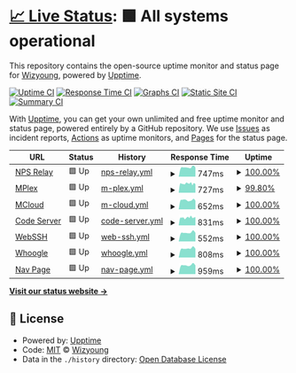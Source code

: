 # [📈 Live Status](https://wizyoung.github.io/upbot): <!--live status--> **🟩 All systems operational**

This repository contains the open-source uptime monitor and status page for [Wizyoung](https://wizyoung.github.io), powered by [Upptime](https://github.com/upptime/upptime).

[![Uptime CI](https://github.com/wizyoung/upbot/workflows/Uptime%20CI/badge.svg)](https://github.com/wizyoung/upbot/actions?query=workflow%3A%22Uptime+CI%22)
[![Response Time CI](https://github.com/wizyoung/upbot/workflows/Response%20Time%20CI/badge.svg)](https://github.com/wizyoung/upbot/actions?query=workflow%3A%22Response+Time+CI%22)
[![Graphs CI](https://github.com/wizyoung/upbot/workflows/Graphs%20CI/badge.svg)](https://github.com/wizyoung/upbot/actions?query=workflow%3A%22Graphs+CI%22)
[![Static Site CI](https://github.com/wizyoung/upbot/workflows/Static%20Site%20CI/badge.svg)](https://github.com/wizyoung/upbot/actions?query=workflow%3A%22Static+Site+CI%22)
[![Summary CI](https://github.com/wizyoung/upbot/workflows/Summary%20CI/badge.svg)](https://github.com/wizyoung/upbot/actions?query=workflow%3A%22Summary+CI%22)

With [Upptime](https://upptime.js.org), you can get your own unlimited and free uptime monitor and status page, powered entirely by a GitHub repository. We use [Issues](https://github.com/wizyoung/upbot/issues) as incident reports, [Actions](https://github.com/wizyoung/upbot/actions) as uptime monitors, and [Pages](https://wizyoung.github.io/upbot) for the status page.

<!--start: status pages-->
<!-- This summary is generated by Upptime (https://github.com/upptime/upptime) -->
<!-- Do not edit this manually, your changes will be overwritten -->
<!-- prettier-ignore -->
| URL | Status | History | Response Time | Uptime |
| --- | ------ | ------- | ------------- | ------ |
| <img alt="" src="https://favicons.githubusercontent.com/relay.dogcraft.xyz" height="13"> [NPS Relay](https://relay.dogcraft.xyz) | 🟩 Up | [nps-relay.yml](https://github.com/wizyoung/upbot/commits/HEAD/history/nps-relay.yml) | <details><summary><img alt="Response time graph" src="./graphs/nps-relay/response-time-week.png" height="20"> 747ms</summary><br><a href="https://wizyoung.github.io/upbot/history/nps-relay"><img alt="Response time 779" src="https://img.shields.io/endpoint?url=https%3A%2F%2Fraw.githubusercontent.com%2Fwizyoung%2Fupbot%2FHEAD%2Fapi%2Fnps-relay%2Fresponse-time.json"></a><br><a href="https://wizyoung.github.io/upbot/history/nps-relay"><img alt="24-hour response time 737" src="https://img.shields.io/endpoint?url=https%3A%2F%2Fraw.githubusercontent.com%2Fwizyoung%2Fupbot%2FHEAD%2Fapi%2Fnps-relay%2Fresponse-time-day.json"></a><br><a href="https://wizyoung.github.io/upbot/history/nps-relay"><img alt="7-day response time 747" src="https://img.shields.io/endpoint?url=https%3A%2F%2Fraw.githubusercontent.com%2Fwizyoung%2Fupbot%2FHEAD%2Fapi%2Fnps-relay%2Fresponse-time-week.json"></a><br><a href="https://wizyoung.github.io/upbot/history/nps-relay"><img alt="30-day response time 721" src="https://img.shields.io/endpoint?url=https%3A%2F%2Fraw.githubusercontent.com%2Fwizyoung%2Fupbot%2FHEAD%2Fapi%2Fnps-relay%2Fresponse-time-month.json"></a><br><a href="https://wizyoung.github.io/upbot/history/nps-relay"><img alt="1-year response time 779" src="https://img.shields.io/endpoint?url=https%3A%2F%2Fraw.githubusercontent.com%2Fwizyoung%2Fupbot%2FHEAD%2Fapi%2Fnps-relay%2Fresponse-time-year.json"></a></details> | <details><summary><a href="https://wizyoung.github.io/upbot/history/nps-relay">100.00%</a></summary><a href="https://wizyoung.github.io/upbot/history/nps-relay"><img alt="All-time uptime 99.99%" src="https://img.shields.io/endpoint?url=https%3A%2F%2Fraw.githubusercontent.com%2Fwizyoung%2Fupbot%2FHEAD%2Fapi%2Fnps-relay%2Fuptime.json"></a><br><a href="https://wizyoung.github.io/upbot/history/nps-relay"><img alt="24-hour uptime 100.00%" src="https://img.shields.io/endpoint?url=https%3A%2F%2Fraw.githubusercontent.com%2Fwizyoung%2Fupbot%2FHEAD%2Fapi%2Fnps-relay%2Fuptime-day.json"></a><br><a href="https://wizyoung.github.io/upbot/history/nps-relay"><img alt="7-day uptime 100.00%" src="https://img.shields.io/endpoint?url=https%3A%2F%2Fraw.githubusercontent.com%2Fwizyoung%2Fupbot%2FHEAD%2Fapi%2Fnps-relay%2Fuptime-week.json"></a><br><a href="https://wizyoung.github.io/upbot/history/nps-relay"><img alt="30-day uptime 100.00%" src="https://img.shields.io/endpoint?url=https%3A%2F%2Fraw.githubusercontent.com%2Fwizyoung%2Fupbot%2FHEAD%2Fapi%2Fnps-relay%2Fuptime-month.json"></a><br><a href="https://wizyoung.github.io/upbot/history/nps-relay"><img alt="1-year uptime 99.99%" src="https://img.shields.io/endpoint?url=https%3A%2F%2Fraw.githubusercontent.com%2Fwizyoung%2Fupbot%2FHEAD%2Fapi%2Fnps-relay%2Fuptime-year.json"></a></details>
| <img alt="" src="https://favicons.githubusercontent.com/mplex.dogcraft.xyz" height="13"> [MPlex](https://mplex.dogcraft.xyz/web/index.html#!/) | 🟩 Up | [m-plex.yml](https://github.com/wizyoung/upbot/commits/HEAD/history/m-plex.yml) | <details><summary><img alt="Response time graph" src="./graphs/m-plex/response-time-week.png" height="20"> 727ms</summary><br><a href="https://wizyoung.github.io/upbot/history/m-plex"><img alt="Response time 755" src="https://img.shields.io/endpoint?url=https%3A%2F%2Fraw.githubusercontent.com%2Fwizyoung%2Fupbot%2FHEAD%2Fapi%2Fm-plex%2Fresponse-time.json"></a><br><a href="https://wizyoung.github.io/upbot/history/m-plex"><img alt="24-hour response time 681" src="https://img.shields.io/endpoint?url=https%3A%2F%2Fraw.githubusercontent.com%2Fwizyoung%2Fupbot%2FHEAD%2Fapi%2Fm-plex%2Fresponse-time-day.json"></a><br><a href="https://wizyoung.github.io/upbot/history/m-plex"><img alt="7-day response time 727" src="https://img.shields.io/endpoint?url=https%3A%2F%2Fraw.githubusercontent.com%2Fwizyoung%2Fupbot%2FHEAD%2Fapi%2Fm-plex%2Fresponse-time-week.json"></a><br><a href="https://wizyoung.github.io/upbot/history/m-plex"><img alt="30-day response time 729" src="https://img.shields.io/endpoint?url=https%3A%2F%2Fraw.githubusercontent.com%2Fwizyoung%2Fupbot%2FHEAD%2Fapi%2Fm-plex%2Fresponse-time-month.json"></a><br><a href="https://wizyoung.github.io/upbot/history/m-plex"><img alt="1-year response time 755" src="https://img.shields.io/endpoint?url=https%3A%2F%2Fraw.githubusercontent.com%2Fwizyoung%2Fupbot%2FHEAD%2Fapi%2Fm-plex%2Fresponse-time-year.json"></a></details> | <details><summary><a href="https://wizyoung.github.io/upbot/history/m-plex">99.80%</a></summary><a href="https://wizyoung.github.io/upbot/history/m-plex"><img alt="All-time uptime 99.83%" src="https://img.shields.io/endpoint?url=https%3A%2F%2Fraw.githubusercontent.com%2Fwizyoung%2Fupbot%2FHEAD%2Fapi%2Fm-plex%2Fuptime.json"></a><br><a href="https://wizyoung.github.io/upbot/history/m-plex"><img alt="24-hour uptime 100.00%" src="https://img.shields.io/endpoint?url=https%3A%2F%2Fraw.githubusercontent.com%2Fwizyoung%2Fupbot%2FHEAD%2Fapi%2Fm-plex%2Fuptime-day.json"></a><br><a href="https://wizyoung.github.io/upbot/history/m-plex"><img alt="7-day uptime 99.80%" src="https://img.shields.io/endpoint?url=https%3A%2F%2Fraw.githubusercontent.com%2Fwizyoung%2Fupbot%2FHEAD%2Fapi%2Fm-plex%2Fuptime-week.json"></a><br><a href="https://wizyoung.github.io/upbot/history/m-plex"><img alt="30-day uptime 99.64%" src="https://img.shields.io/endpoint?url=https%3A%2F%2Fraw.githubusercontent.com%2Fwizyoung%2Fupbot%2FHEAD%2Fapi%2Fm-plex%2Fuptime-month.json"></a><br><a href="https://wizyoung.github.io/upbot/history/m-plex"><img alt="1-year uptime 99.83%" src="https://img.shields.io/endpoint?url=https%3A%2F%2Fraw.githubusercontent.com%2Fwizyoung%2Fupbot%2FHEAD%2Fapi%2Fm-plex%2Fuptime-year.json"></a></details>
| <img alt="" src="https://favicons.githubusercontent.com/mcloud.dogcraft.xyz" height="13"> [MCloud](https://mcloud.dogcraft.xyz) | 🟩 Up | [m-cloud.yml](https://github.com/wizyoung/upbot/commits/HEAD/history/m-cloud.yml) | <details><summary><img alt="Response time graph" src="./graphs/m-cloud/response-time-week.png" height="20"> 652ms</summary><br><a href="https://wizyoung.github.io/upbot/history/m-cloud"><img alt="Response time 677" src="https://img.shields.io/endpoint?url=https%3A%2F%2Fraw.githubusercontent.com%2Fwizyoung%2Fupbot%2FHEAD%2Fapi%2Fm-cloud%2Fresponse-time.json"></a><br><a href="https://wizyoung.github.io/upbot/history/m-cloud"><img alt="24-hour response time 612" src="https://img.shields.io/endpoint?url=https%3A%2F%2Fraw.githubusercontent.com%2Fwizyoung%2Fupbot%2FHEAD%2Fapi%2Fm-cloud%2Fresponse-time-day.json"></a><br><a href="https://wizyoung.github.io/upbot/history/m-cloud"><img alt="7-day response time 652" src="https://img.shields.io/endpoint?url=https%3A%2F%2Fraw.githubusercontent.com%2Fwizyoung%2Fupbot%2FHEAD%2Fapi%2Fm-cloud%2Fresponse-time-week.json"></a><br><a href="https://wizyoung.github.io/upbot/history/m-cloud"><img alt="30-day response time 642" src="https://img.shields.io/endpoint?url=https%3A%2F%2Fraw.githubusercontent.com%2Fwizyoung%2Fupbot%2FHEAD%2Fapi%2Fm-cloud%2Fresponse-time-month.json"></a><br><a href="https://wizyoung.github.io/upbot/history/m-cloud"><img alt="1-year response time 677" src="https://img.shields.io/endpoint?url=https%3A%2F%2Fraw.githubusercontent.com%2Fwizyoung%2Fupbot%2FHEAD%2Fapi%2Fm-cloud%2Fresponse-time-year.json"></a></details> | <details><summary><a href="https://wizyoung.github.io/upbot/history/m-cloud">100.00%</a></summary><a href="https://wizyoung.github.io/upbot/history/m-cloud"><img alt="All-time uptime 99.88%" src="https://img.shields.io/endpoint?url=https%3A%2F%2Fraw.githubusercontent.com%2Fwizyoung%2Fupbot%2FHEAD%2Fapi%2Fm-cloud%2Fuptime.json"></a><br><a href="https://wizyoung.github.io/upbot/history/m-cloud"><img alt="24-hour uptime 100.00%" src="https://img.shields.io/endpoint?url=https%3A%2F%2Fraw.githubusercontent.com%2Fwizyoung%2Fupbot%2FHEAD%2Fapi%2Fm-cloud%2Fuptime-day.json"></a><br><a href="https://wizyoung.github.io/upbot/history/m-cloud"><img alt="7-day uptime 100.00%" src="https://img.shields.io/endpoint?url=https%3A%2F%2Fraw.githubusercontent.com%2Fwizyoung%2Fupbot%2FHEAD%2Fapi%2Fm-cloud%2Fuptime-week.json"></a><br><a href="https://wizyoung.github.io/upbot/history/m-cloud"><img alt="30-day uptime 99.68%" src="https://img.shields.io/endpoint?url=https%3A%2F%2Fraw.githubusercontent.com%2Fwizyoung%2Fupbot%2FHEAD%2Fapi%2Fm-cloud%2Fuptime-month.json"></a><br><a href="https://wizyoung.github.io/upbot/history/m-cloud"><img alt="1-year uptime 99.88%" src="https://img.shields.io/endpoint?url=https%3A%2F%2Fraw.githubusercontent.com%2Fwizyoung%2Fupbot%2FHEAD%2Fapi%2Fm-cloud%2Fuptime-year.json"></a></details>
| <img alt="" src="https://favicons.githubusercontent.com/code.dogcraft.xyz" height="13"> [Code Server](https://code.dogcraft.xyz) | 🟩 Up | [code-server.yml](https://github.com/wizyoung/upbot/commits/HEAD/history/code-server.yml) | <details><summary><img alt="Response time graph" src="./graphs/code-server/response-time-week.png" height="20"> 831ms</summary><br><a href="https://wizyoung.github.io/upbot/history/code-server"><img alt="Response time 885" src="https://img.shields.io/endpoint?url=https%3A%2F%2Fraw.githubusercontent.com%2Fwizyoung%2Fupbot%2FHEAD%2Fapi%2Fcode-server%2Fresponse-time.json"></a><br><a href="https://wizyoung.github.io/upbot/history/code-server"><img alt="24-hour response time 834" src="https://img.shields.io/endpoint?url=https%3A%2F%2Fraw.githubusercontent.com%2Fwizyoung%2Fupbot%2FHEAD%2Fapi%2Fcode-server%2Fresponse-time-day.json"></a><br><a href="https://wizyoung.github.io/upbot/history/code-server"><img alt="7-day response time 831" src="https://img.shields.io/endpoint?url=https%3A%2F%2Fraw.githubusercontent.com%2Fwizyoung%2Fupbot%2FHEAD%2Fapi%2Fcode-server%2Fresponse-time-week.json"></a><br><a href="https://wizyoung.github.io/upbot/history/code-server"><img alt="30-day response time 801" src="https://img.shields.io/endpoint?url=https%3A%2F%2Fraw.githubusercontent.com%2Fwizyoung%2Fupbot%2FHEAD%2Fapi%2Fcode-server%2Fresponse-time-month.json"></a><br><a href="https://wizyoung.github.io/upbot/history/code-server"><img alt="1-year response time 885" src="https://img.shields.io/endpoint?url=https%3A%2F%2Fraw.githubusercontent.com%2Fwizyoung%2Fupbot%2FHEAD%2Fapi%2Fcode-server%2Fresponse-time-year.json"></a></details> | <details><summary><a href="https://wizyoung.github.io/upbot/history/code-server">100.00%</a></summary><a href="https://wizyoung.github.io/upbot/history/code-server"><img alt="All-time uptime 99.88%" src="https://img.shields.io/endpoint?url=https%3A%2F%2Fraw.githubusercontent.com%2Fwizyoung%2Fupbot%2FHEAD%2Fapi%2Fcode-server%2Fuptime.json"></a><br><a href="https://wizyoung.github.io/upbot/history/code-server"><img alt="24-hour uptime 100.00%" src="https://img.shields.io/endpoint?url=https%3A%2F%2Fraw.githubusercontent.com%2Fwizyoung%2Fupbot%2FHEAD%2Fapi%2Fcode-server%2Fuptime-day.json"></a><br><a href="https://wizyoung.github.io/upbot/history/code-server"><img alt="7-day uptime 100.00%" src="https://img.shields.io/endpoint?url=https%3A%2F%2Fraw.githubusercontent.com%2Fwizyoung%2Fupbot%2FHEAD%2Fapi%2Fcode-server%2Fuptime-week.json"></a><br><a href="https://wizyoung.github.io/upbot/history/code-server"><img alt="30-day uptime 99.68%" src="https://img.shields.io/endpoint?url=https%3A%2F%2Fraw.githubusercontent.com%2Fwizyoung%2Fupbot%2FHEAD%2Fapi%2Fcode-server%2Fuptime-month.json"></a><br><a href="https://wizyoung.github.io/upbot/history/code-server"><img alt="1-year uptime 99.88%" src="https://img.shields.io/endpoint?url=https%3A%2F%2Fraw.githubusercontent.com%2Fwizyoung%2Fupbot%2FHEAD%2Fapi%2Fcode-server%2Fuptime-year.json"></a></details>
| <img alt="" src="https://favicons.githubusercontent.com/ssh.dogcraft.xyz" height="13"> [WebSSH](https://ssh.dogcraft.xyz) | 🟩 Up | [web-ssh.yml](https://github.com/wizyoung/upbot/commits/HEAD/history/web-ssh.yml) | <details><summary><img alt="Response time graph" src="./graphs/web-ssh/response-time-week.png" height="20"> 552ms</summary><br><a href="https://wizyoung.github.io/upbot/history/web-ssh"><img alt="Response time 603" src="https://img.shields.io/endpoint?url=https%3A%2F%2Fraw.githubusercontent.com%2Fwizyoung%2Fupbot%2FHEAD%2Fapi%2Fweb-ssh%2Fresponse-time.json"></a><br><a href="https://wizyoung.github.io/upbot/history/web-ssh"><img alt="24-hour response time 535" src="https://img.shields.io/endpoint?url=https%3A%2F%2Fraw.githubusercontent.com%2Fwizyoung%2Fupbot%2FHEAD%2Fapi%2Fweb-ssh%2Fresponse-time-day.json"></a><br><a href="https://wizyoung.github.io/upbot/history/web-ssh"><img alt="7-day response time 552" src="https://img.shields.io/endpoint?url=https%3A%2F%2Fraw.githubusercontent.com%2Fwizyoung%2Fupbot%2FHEAD%2Fapi%2Fweb-ssh%2Fresponse-time-week.json"></a><br><a href="https://wizyoung.github.io/upbot/history/web-ssh"><img alt="30-day response time 549" src="https://img.shields.io/endpoint?url=https%3A%2F%2Fraw.githubusercontent.com%2Fwizyoung%2Fupbot%2FHEAD%2Fapi%2Fweb-ssh%2Fresponse-time-month.json"></a><br><a href="https://wizyoung.github.io/upbot/history/web-ssh"><img alt="1-year response time 603" src="https://img.shields.io/endpoint?url=https%3A%2F%2Fraw.githubusercontent.com%2Fwizyoung%2Fupbot%2FHEAD%2Fapi%2Fweb-ssh%2Fresponse-time-year.json"></a></details> | <details><summary><a href="https://wizyoung.github.io/upbot/history/web-ssh">100.00%</a></summary><a href="https://wizyoung.github.io/upbot/history/web-ssh"><img alt="All-time uptime 100.00%" src="https://img.shields.io/endpoint?url=https%3A%2F%2Fraw.githubusercontent.com%2Fwizyoung%2Fupbot%2FHEAD%2Fapi%2Fweb-ssh%2Fuptime.json"></a><br><a href="https://wizyoung.github.io/upbot/history/web-ssh"><img alt="24-hour uptime 100.00%" src="https://img.shields.io/endpoint?url=https%3A%2F%2Fraw.githubusercontent.com%2Fwizyoung%2Fupbot%2FHEAD%2Fapi%2Fweb-ssh%2Fuptime-day.json"></a><br><a href="https://wizyoung.github.io/upbot/history/web-ssh"><img alt="7-day uptime 100.00%" src="https://img.shields.io/endpoint?url=https%3A%2F%2Fraw.githubusercontent.com%2Fwizyoung%2Fupbot%2FHEAD%2Fapi%2Fweb-ssh%2Fuptime-week.json"></a><br><a href="https://wizyoung.github.io/upbot/history/web-ssh"><img alt="30-day uptime 100.00%" src="https://img.shields.io/endpoint?url=https%3A%2F%2Fraw.githubusercontent.com%2Fwizyoung%2Fupbot%2FHEAD%2Fapi%2Fweb-ssh%2Fuptime-month.json"></a><br><a href="https://wizyoung.github.io/upbot/history/web-ssh"><img alt="1-year uptime 100.00%" src="https://img.shields.io/endpoint?url=https%3A%2F%2Fraw.githubusercontent.com%2Fwizyoung%2Fupbot%2FHEAD%2Fapi%2Fweb-ssh%2Fuptime-year.json"></a></details>
| <img alt="" src="https://favicons.githubusercontent.com/so.dogcraft.xyz" height="13"> [Whoogle](https://so.dogcraft.xyz) | 🟩 Up | [whoogle.yml](https://github.com/wizyoung/upbot/commits/HEAD/history/whoogle.yml) | <details><summary><img alt="Response time graph" src="./graphs/whoogle/response-time-week.png" height="20"> 808ms</summary><br><a href="https://wizyoung.github.io/upbot/history/whoogle"><img alt="Response time 903" src="https://img.shields.io/endpoint?url=https%3A%2F%2Fraw.githubusercontent.com%2Fwizyoung%2Fupbot%2FHEAD%2Fapi%2Fwhoogle%2Fresponse-time.json"></a><br><a href="https://wizyoung.github.io/upbot/history/whoogle"><img alt="24-hour response time 772" src="https://img.shields.io/endpoint?url=https%3A%2F%2Fraw.githubusercontent.com%2Fwizyoung%2Fupbot%2FHEAD%2Fapi%2Fwhoogle%2Fresponse-time-day.json"></a><br><a href="https://wizyoung.github.io/upbot/history/whoogle"><img alt="7-day response time 808" src="https://img.shields.io/endpoint?url=https%3A%2F%2Fraw.githubusercontent.com%2Fwizyoung%2Fupbot%2FHEAD%2Fapi%2Fwhoogle%2Fresponse-time-week.json"></a><br><a href="https://wizyoung.github.io/upbot/history/whoogle"><img alt="30-day response time 798" src="https://img.shields.io/endpoint?url=https%3A%2F%2Fraw.githubusercontent.com%2Fwizyoung%2Fupbot%2FHEAD%2Fapi%2Fwhoogle%2Fresponse-time-month.json"></a><br><a href="https://wizyoung.github.io/upbot/history/whoogle"><img alt="1-year response time 903" src="https://img.shields.io/endpoint?url=https%3A%2F%2Fraw.githubusercontent.com%2Fwizyoung%2Fupbot%2FHEAD%2Fapi%2Fwhoogle%2Fresponse-time-year.json"></a></details> | <details><summary><a href="https://wizyoung.github.io/upbot/history/whoogle">100.00%</a></summary><a href="https://wizyoung.github.io/upbot/history/whoogle"><img alt="All-time uptime 100.00%" src="https://img.shields.io/endpoint?url=https%3A%2F%2Fraw.githubusercontent.com%2Fwizyoung%2Fupbot%2FHEAD%2Fapi%2Fwhoogle%2Fuptime.json"></a><br><a href="https://wizyoung.github.io/upbot/history/whoogle"><img alt="24-hour uptime 100.00%" src="https://img.shields.io/endpoint?url=https%3A%2F%2Fraw.githubusercontent.com%2Fwizyoung%2Fupbot%2FHEAD%2Fapi%2Fwhoogle%2Fuptime-day.json"></a><br><a href="https://wizyoung.github.io/upbot/history/whoogle"><img alt="7-day uptime 100.00%" src="https://img.shields.io/endpoint?url=https%3A%2F%2Fraw.githubusercontent.com%2Fwizyoung%2Fupbot%2FHEAD%2Fapi%2Fwhoogle%2Fuptime-week.json"></a><br><a href="https://wizyoung.github.io/upbot/history/whoogle"><img alt="30-day uptime 100.00%" src="https://img.shields.io/endpoint?url=https%3A%2F%2Fraw.githubusercontent.com%2Fwizyoung%2Fupbot%2FHEAD%2Fapi%2Fwhoogle%2Fuptime-month.json"></a><br><a href="https://wizyoung.github.io/upbot/history/whoogle"><img alt="1-year uptime 100.00%" src="https://img.shields.io/endpoint?url=https%3A%2F%2Fraw.githubusercontent.com%2Fwizyoung%2Fupbot%2FHEAD%2Fapi%2Fwhoogle%2Fuptime-year.json"></a></details>
| <img alt="" src="https://favicons.githubusercontent.com/nav.dogcraft.xyz" height="13"> [Nav Page](https://nav.dogcraft.xyz) | 🟩 Up | [nav-page.yml](https://github.com/wizyoung/upbot/commits/HEAD/history/nav-page.yml) | <details><summary><img alt="Response time graph" src="./graphs/nav-page/response-time-week.png" height="20"> 959ms</summary><br><a href="https://wizyoung.github.io/upbot/history/nav-page"><img alt="Response time 1059" src="https://img.shields.io/endpoint?url=https%3A%2F%2Fraw.githubusercontent.com%2Fwizyoung%2Fupbot%2FHEAD%2Fapi%2Fnav-page%2Fresponse-time.json"></a><br><a href="https://wizyoung.github.io/upbot/history/nav-page"><img alt="24-hour response time 930" src="https://img.shields.io/endpoint?url=https%3A%2F%2Fraw.githubusercontent.com%2Fwizyoung%2Fupbot%2FHEAD%2Fapi%2Fnav-page%2Fresponse-time-day.json"></a><br><a href="https://wizyoung.github.io/upbot/history/nav-page"><img alt="7-day response time 959" src="https://img.shields.io/endpoint?url=https%3A%2F%2Fraw.githubusercontent.com%2Fwizyoung%2Fupbot%2FHEAD%2Fapi%2Fnav-page%2Fresponse-time-week.json"></a><br><a href="https://wizyoung.github.io/upbot/history/nav-page"><img alt="30-day response time 947" src="https://img.shields.io/endpoint?url=https%3A%2F%2Fraw.githubusercontent.com%2Fwizyoung%2Fupbot%2FHEAD%2Fapi%2Fnav-page%2Fresponse-time-month.json"></a><br><a href="https://wizyoung.github.io/upbot/history/nav-page"><img alt="1-year response time 1059" src="https://img.shields.io/endpoint?url=https%3A%2F%2Fraw.githubusercontent.com%2Fwizyoung%2Fupbot%2FHEAD%2Fapi%2Fnav-page%2Fresponse-time-year.json"></a></details> | <details><summary><a href="https://wizyoung.github.io/upbot/history/nav-page">100.00%</a></summary><a href="https://wizyoung.github.io/upbot/history/nav-page"><img alt="All-time uptime 100.00%" src="https://img.shields.io/endpoint?url=https%3A%2F%2Fraw.githubusercontent.com%2Fwizyoung%2Fupbot%2FHEAD%2Fapi%2Fnav-page%2Fuptime.json"></a><br><a href="https://wizyoung.github.io/upbot/history/nav-page"><img alt="24-hour uptime 100.00%" src="https://img.shields.io/endpoint?url=https%3A%2F%2Fraw.githubusercontent.com%2Fwizyoung%2Fupbot%2FHEAD%2Fapi%2Fnav-page%2Fuptime-day.json"></a><br><a href="https://wizyoung.github.io/upbot/history/nav-page"><img alt="7-day uptime 100.00%" src="https://img.shields.io/endpoint?url=https%3A%2F%2Fraw.githubusercontent.com%2Fwizyoung%2Fupbot%2FHEAD%2Fapi%2Fnav-page%2Fuptime-week.json"></a><br><a href="https://wizyoung.github.io/upbot/history/nav-page"><img alt="30-day uptime 100.00%" src="https://img.shields.io/endpoint?url=https%3A%2F%2Fraw.githubusercontent.com%2Fwizyoung%2Fupbot%2FHEAD%2Fapi%2Fnav-page%2Fuptime-month.json"></a><br><a href="https://wizyoung.github.io/upbot/history/nav-page"><img alt="1-year uptime 100.00%" src="https://img.shields.io/endpoint?url=https%3A%2F%2Fraw.githubusercontent.com%2Fwizyoung%2Fupbot%2FHEAD%2Fapi%2Fnav-page%2Fuptime-year.json"></a></details>

<!--end: status pages-->

[**Visit our status website →**](https://wizyoung.github.io/upbot)

## 📄 License

- Powered by: [Upptime](https://github.com/upptime/upptime)
- Code: [MIT](./LICENSE) © [Wizyoung](https://wizyoung.github.io)
- Data in the `./history` directory: [Open Database License](https://opendatacommons.org/licenses/odbl/1-0/)

